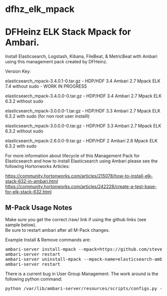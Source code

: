 # dfhz_elk_mpack
<h1>DFHeinz ELK Stack Mpack for Ambari.</h1>

Install Elasticsearch, Logstash, Kibana, FileBeat, & MetricBeat with Ambari using this management pack created by DFHeinz.

Version Key:

elasticsearch_mpack-3.4.0.1-0.tar.gz - HDP/HDF 3.4 Ambari 2.7 Mpack ELK 7.4 without sudo - WORK IN PROGRESS

elasticsearch_mpack-3.4.0.0-0.tar.gz - HDP/HDF 3.4 Ambari 2.7 Mpack ELK 6.3.2 without sudo 

elasticsearch_mpack-3.0.0.0-1.tar.gz - HDP/HDF 3.3 Ambari 2.7 Mpack ELK 6.3.2 with sudo (for non root user installl) 

elasticsearch_mpack-3.0.0.0-0.tar.gz - HDP/HDF 3.3 Ambari 2.7 Mpack ELK 6.3.2 without sudo 

elasticsearch_mpack-2.6.0.0-9.tar.gz - HDP/HDF 2 Ambari 2.6 Mpack ELK 6.3.2 with sudo

For more information about lifecycle of this Management Pack for Elasticsearch and how to install Elasticsearch using Ambari  please see the following Hortonworks Articles:

https://community.hortonworks.com/articles/215078/how-to-install-elk-stack-632-in-ambari.html
https://community.hortonworks.com/articles/242228/create-a-test-base-for-elk-stack-632.html

<h2>M-Pack Usage Notes</h2>

Make sure you get the correct /raw/ link if using the github links (see sample below).  
Be sure to restart ambari after all M-Pack changes.

Example  Install & Remove commands are:

<pre>ambari-server install-mpack --mpack=https://github.com/steven-dfheinz/dfhz_elk_mpack/raw/master/elasticsearch_mpack-3.4.0.0-0.tar.gz --verbose
ambari-server restart
ambari-server uninstall-mpack --mpack-name=elasticsearch-ambari.mpack
ambari-server restart</pre>

There is a current bug in User Group Management.  The work around is the following python command:
<pre>python /var/lib/ambari-server/resources/scripts/configs.py -u admin -p admin -n [CLUSTER_NAME] -l [CLUSTER_FQDN] -t 8080 -a set -c cluster-env -k  ignore_groupsusers_create -v true</pre>

